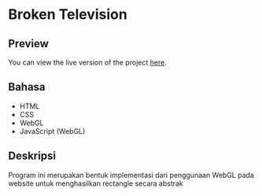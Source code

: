 # Broken Television

## Preview
You can view the live version of the project [here]([https://its.id/m/grakomA_tugas1_5025221034]).

## Bahasa 
- HTML
- CSS
- WebGL
- JavaScript (WebGL)

## Deskripsi
Program ini merupakan bentuk implementasi dari penggunaan WebGL pada website untuk menghasilkan rectangle secara abstrak


